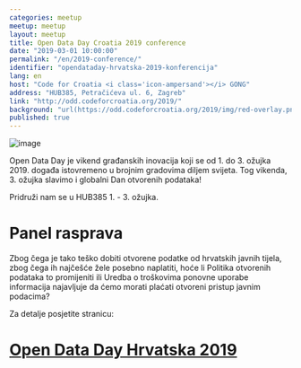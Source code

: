 ```yaml
---
categories: meetup
meetup: meetup
layout: meetup
title: Open Data Day Croatia 2019 conference
date: "2019-03-01 10:00:00"
permalink: "/en/2019-conference/"
identifier: "opendataday-hrvatska-2019-konferencija"
lang: en
host: "Code for Croatia <i class='icon-ampersand'></i> GONG"
address: "HUB385, Petračićeva ul. 6, Zagreb"
link: "http://odd.codeforcroatia.org/2019/"
background: "url(https://odd.codeforcroatia.org/2019/img/red-overlay.png)"
published: true
---
```


![image](https://odd.codeforcroatia.org/2019/img/logos/ODD_official_logo.png)

Open Data Day je vikend građanskih inovacija koji se od 1. do 3. ožujka 2019. događa istovremeno u brojnim gradovima diljem svijeta. Tog vikenda, 3. ožujka slavimo i globalni Dan otvorenih podataka!

Pridruži nam se u HUB385 1. - 3. ožujka.

# Panel rasprava

Zbog čega je tako teško dobiti otvorene podatke od hrvatskih javnih tijela, zbog čega ih najčešće žele posebno naplatiti, hoće li Politika otvorenih podataka to promijeniti ili Uredba o troškovima ponovne uporabe informacija najavljuje da ćemo morati plaćati otvoreni pristup javnim podacima? 

Za detalje posjetite stranicu:

# [Open Data Day Hrvatska 2019](http://odd.codeforcroatia.org/2019/)